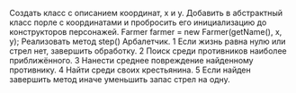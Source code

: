 Создать класс с описанием координат, x и y. Добавить в абстрактный класс порле с координатами и пробросить его инициализацию до конструкторов персонажей. Farmer farmer = new Farmer(getName(), x, y); Реализовать метод step() Арбалетчик. 1 Если жизнь равна нулю или стрел нет, завершить обработку. 2 Поиск среди противников наиболее приближённого. 3 Нанести среднее повреждение найденному противнику. 4 Найти среди своих крестьянина. 5 Если найден завершить метод иначе уменьшить запас стрел на одну.